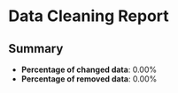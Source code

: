 # Data Cleaning Report

## Summary
- **Percentage of changed data**: 0.00%
- **Percentage of removed data**: 0.00%
    